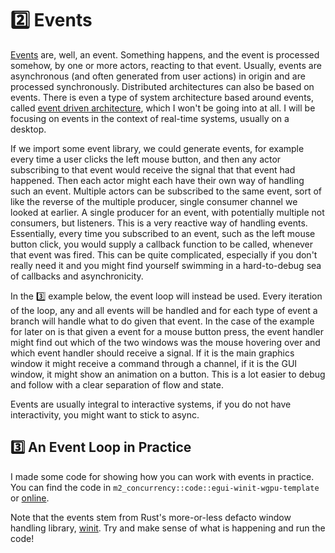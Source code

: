 # 2️⃣ Events
[Events](https://en.wikipedia.org/wiki/Event_(computing)) are, well, an event. Something happens, and the event
is processed somehow, by one or more actors, reacting to that event. Usually, events are asynchronous (and often
generated from user actions) in origin and are processed synchronously. Distributed architectures can also be based
on events. There is even a type of system architecture based around events, called
[event driven architecture](https://en.wikipedia.org/wiki/Event-driven_architecture), which I won't be going
into at all. I will be focusing on events in the context of real-time systems, usually on a desktop.

If we import some event library, we could generate events, for example every time a user clicks the left mouse
button, and then any actor subscribing to that event would receive the signal that that event had happened.
Then each actor might each have their own way of handling such an event. Multiple actors can be subscribed to the
same event, sort of like the reverse of the multiple producer, single consumer channel we looked at earlier.
A single producer for an event, with potentially multiple not consumers, but listeners.
This is a very reactive way of handling events. Essentially, every time you subscribed to an event,
such as the left mouse button click, you would supply a callback function to be called, whenever
that event was fired. This can be quite complicated, especially if you don't really need it and
you might find yourself swimming in a hard-to-debug sea of callbacks and asynchronicity.

In the 3️⃣ example below, the event loop will instead be used. Every iteration of the loop, any and all events
will be handled and for each type of event a branch will handle what to do given that event. In the case
of the example for later on is that given a event for a mouse button press, the event handler might find out
which of the two windows was the mouse hovering over and which event handler should receive a signal. If it is
the main graphics window it might receive a command through a channel, if it is the GUI window, it might show an
animation on a button. This is a lot easier to debug and follow with a clear separation of flow and state.

Events are usually integral to interactive systems, if you do not have interactivity, you might want to stick
to async.

## 3️⃣ An Event Loop in Practice
I made some code for showing how you can work with events in practice. You can find the code in
```m2_concurrency::code::egui-winit-wgpu-template``` or
[online](https://github.com/absorensen/the-guide/tree/main/m2_concurrency/code/egui-winit-wgpu-template).

Note that the events stem from Rust's more-or-less defacto window handling library,
[winit](https://github.com/rust-windowing/winit). Try and make sense of what is happening and run the code!
